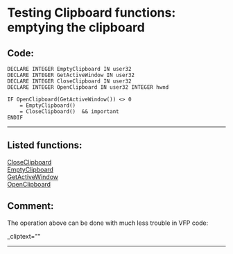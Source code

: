 
# Testing Clipboard functions: emptying the clipboard

## Code:
```foxpro  
DECLARE INTEGER EmptyClipboard IN user32
DECLARE INTEGER GetActiveWindow IN user32
DECLARE INTEGER CloseClipboard IN user32
DECLARE INTEGER OpenClipboard IN user32 INTEGER hwnd
	
IF OpenClipboard(GetActiveWindow()) <> 0
	= EmptyClipboard()
	= CloseClipboard()  && important
ENDIF  
```  
***  


## Listed functions:
[CloseClipboard](../libraries/user32/CloseClipboard.md)  
[EmptyClipboard](../libraries/user32/EmptyClipboard.md)  
[GetActiveWindow](../libraries/user32/GetActiveWindow.md)  
[OpenClipboard](../libraries/user32/OpenClipboard.md)  

## Comment:
The operation above can be done with much less trouble in VFP code:  
<div class=precode>_cliptext=""</pre>  
  
***  

